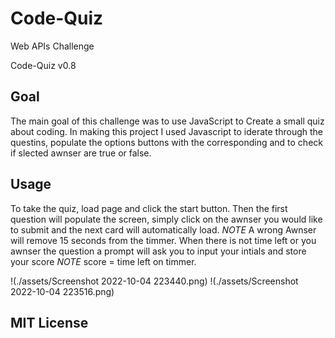 # Code-Quiz
Web APIs Challenge 

Code-Quiz v0.8

## Goal

The main goal of this challenge was to use JavaScript to Create a small quiz about coding. In making this project I used Javascript to iderate through the questins, populate the options buttons with the corresponding  and to check if slected awnser are true or false. 

## Usage 

To take the quiz, load page and click the start button. Then the first question will populate the screen, simply click on the awnser you would like to submit and the next card will automatically load. *NOTE* A wrong Awnser will remove 15 seconds from the timmer. When there is not time left or you awnser the question a prompt will ask you to input your intials and store your score *NOTE* score = time left on timmer.

!(./assets/Screenshot 2022-10-04 223440.png)
!(./assets/Screenshot 2022-10-04 223516.png) 

## MIT License 
